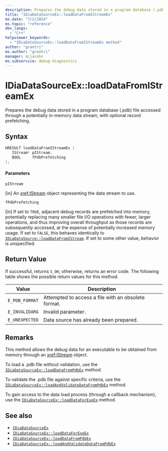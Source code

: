 ```yaml
---
description: Prepares the debug data stored in a program database (.pdb) file accessed through an in-memory data stream, with optional record prefetching.
title: "IDiaDataSourceEx::loadDataFromIStreamEx"
ms.date: "7/2/2024"
ms.topic: "reference"
dev_langs:
  - "C++"
helpviewer_keywords:
  - "IDiaDataSourceEx::loadDataFromIStreamEx method"
author: "grantri"
ms.author: "grantri"
manager: mijacobs
ms.subservice: debug-diagnostics
---
```


# IDiaDataSourceEx::loadDataFromIStreamEx

Prepares the debug data stored in a program database (.pdb) file accessed through a potentially in-memory data stream, with optional record prefetching.

## Syntax

```c++
HRESULT loadDataFromIStreamEx ( 
   IStream* pIStream,
   BOOL     fPdbPrefetching
);
```

#### Parameters

`pIStream`

[in] An <xref:IStream> object representing the data stream to use.

`fPdbPrefetching`

[in] If set to `TRUE`, adjacent debug records are prefetched into memory, potentially replacing many smaller file I/O operations with fewer, larger operations, and thus improving overall throughput as those records are subsequently accessed, at the expense of potentially increased memory usage. If set to `FALSE`, this behaves identically to [`IDiaDataSource::loadDataFromIStream`](../../debugger/debug-interface-access/idiadatasource-loaddatafromistream.md). If set to some other value, behavior is unspecified.

## Return Value

If successful, returns `S_OK`; otherwise, returns an error code. The following table shows the possible return values for this method.

|Value|Description|
|-----------|-----------------|
|`E_PDB_FORMAT`|Attempted to access a file with an obsolete format.|
|`E_INVALIDARG`|Invalid parameter.|
|`E_UNEXPECTED`|Data source has already been prepared.|

## Remarks

This method allows the debug data for an executable to be obtained from memory through an <xref:IStream> object.

To load a .pdb file without validation, use the [`IDiaDataSourceEx::loadDataFromPdbEx`](../../debugger/debug-interface-access/idiadatasourceex-loaddatafrompdbex.md) method.

To validate the .pdb file against specific criteria, use the [`IDiaDataSourceEx::loadAndValidateDataFromPdbEx`](../../debugger/debug-interface-access/idiadatasourceex-loadandvalidatedatafrompdbex.md) method.

To gain access to the data load process (through a callback mechanism), use the [`IDiaDataSourceEx::loadDataForExeEx`](../../debugger/debug-interface-access/idiadatasourceex-loaddataforexeex.md) method.

## See also

- [`IDiaDataSourceEx`](../../debugger/debug-interface-access/idiadatasourceex.md)
- [`IDiaDataSourceEx::loadDataForExeEx`](../../debugger/debug-interface-access/idiadatasourceex-loaddataforexeex.md)
- [`IDiaDataSourceEx::loadDataFromPdbEx`](../../debugger/debug-interface-access/idiadatasourceex-loaddatafrompdbex.md)
- [`IDiaDataSourceEx::loadAndValidateDataFromPdbEx`](../../debugger/debug-interface-access/idiadatasourceex-loadandvalidatedatafrompdbex.md)
